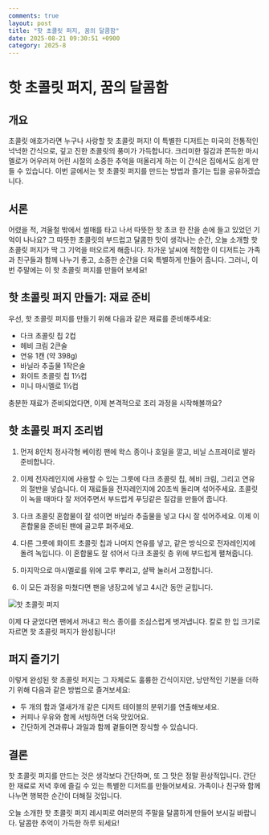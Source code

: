 ```yaml
---
comments: true
layout: post
title: "핫 초콜릿 퍼지, 꿈의 달콤함"
date: 2025-08-21 09:30:51 +0900
category: 2025-8
---
```


# 핫 초콜릿 퍼지, 꿈의 달콤함

## 개요
초콜릿 애호가라면 누구나 사랑할 핫 초콜릿 퍼지! 이 특별한 디저트는 미국의 전통적인 넉넉한 간식으로, 깊고 진한 초콜릿의 풍미가 가득합니다. 크리미한 질감과 쫀득한 마시멜로가 어우러져 어린 시절의 소중한 추억을 떠올리게 하는 이 간식은 집에서도 쉽게 만들 수 있습니다. 이번 글에서는 핫 초콜릿 퍼지를 만드는 방법과 즐기는 팁을 공유하겠습니다.

## 서론
어렸을 적, 겨울철 밖에서 썰매를 타고 나서 따뜻한 핫 초코 한 잔을 손에 들고 있었던 기억이 나나요? 그 따뜻한 초콜릿의 부드럽고 달콤한 맛이 생각나는 순간, 오늘 소개할 핫 초콜릿 퍼지가 딱 그 기억을 떠오르게 해줍니다. 차가운 날씨에 적합한 이 디저트는 가족과 친구들과 함께 나누기 좋고, 소중한 순간을 더욱 특별하게 만들어 줍니다. 그러니, 이번 주말에는 이 핫 초콜릿 퍼지를 만들어 보세요!

## 핫 초콜릿 퍼지 만들기: 재료 준비
우선, 핫 초콜릿 퍼지를 만들기 위해 다음과 같은 재료를 준비해주세요:

- 다크 초콜릿 칩 2컵
- 헤비 크림 2큰술
- 연유 1캔 (약 398g)
- 바닐라 추출물 1작은술
- 화이트 초콜릿 칩 1⅓컵
- 미니 마시멜로 1½컵

충분한 재료가 준비되었다면, 이제 본격적으로 조리 과정을 시작해볼까요?

## 핫 초콜릿 퍼지 조리법
1. 먼저 8인치 정사각형 베이킹 팬에 왁스 종이나 호일을 깔고, 비닐 스프레이로 발라 준비합니다.

2. 이제 전자레인지에 사용할 수 있는 그릇에 다크 초콜릿 칩, 헤비 크림, 그리고 연유의 절반을 넣습니다. 이 재료들을 전자레인지에 20초씩 돌리며 섞어주세요. 초콜릿이 녹을 때마다 잘 저어주면서 부드럽게 푸딩같은 질감을 만들어 줍니다.

3. 다크 초콜릿 혼합물이 잘 섞이면 바닐라 추출물을 넣고 다시 잘 섞어주세요. 이제 이 혼합물을 준비된 팬에 골고루 펴주세요.

4. 다른 그릇에 화이트 초콜릿 칩과 나머지 연유를 넣고, 같은 방식으로 전자레인지에 돌려 녹입니다. 이 혼합물도 잘 섞어서 다크 초콜릿 층 위에 부드럽게 펼쳐줍니다.

5. 마지막으로 마시멜로를 위에 고루 뿌리고, 살짝 눌러서 고정합니다. 

6. 이 모든 과정을 마쳤다면 팬을 냉장고에 넣고 4시간 동안 굳힙니다.

![핫 초콜릿 퍼지](https://www.themealdb.com/images/media/meals/xrysxr1483568462.jpg)

이제 다 굳었다면 팬에서 꺼내고 왁스 종이를 조심스럽게 벗겨냅니다. 칼로 한 입 크기로 자르면 핫 초콜릿 퍼지가 완성됩니다!  

## 퍼지 즐기기
이렇게 완성된 핫 초콜릿 퍼지는 그 자체로도 훌륭한 간식이지만, 낭만적인 기분을 더하기 위해 다음과 같은 방법으로 즐겨보세요:

- 두 개의 함과 열새가개 같은 디저트 테이블의 분위기를 연출해보세요.
- 커피나 우유와 함께 서빙하면 더욱 맛있어요.
- 간단하게 견과류나 과일과 함께 곁들이면 장식할 수 있습니다.

## 결론
핫 초콜릿 퍼지를 만드는 것은 생각보다 간단하며, 또 그 맛은 정말 환상적입니다. 간단한 재료로 저녁 후에 즐길 수 있는 특별한 디저트를 만들어보세요. 가족이나 친구와 함께 나누면 행복한 순간이 더해질 것입니다. 

오늘 소개한 핫 초콜릿 퍼지 레시피로 여러분의 주말을 달콤하게 만들어 보시길 바랍니다. 달콤한 추억이 가득한 하루 되세요!